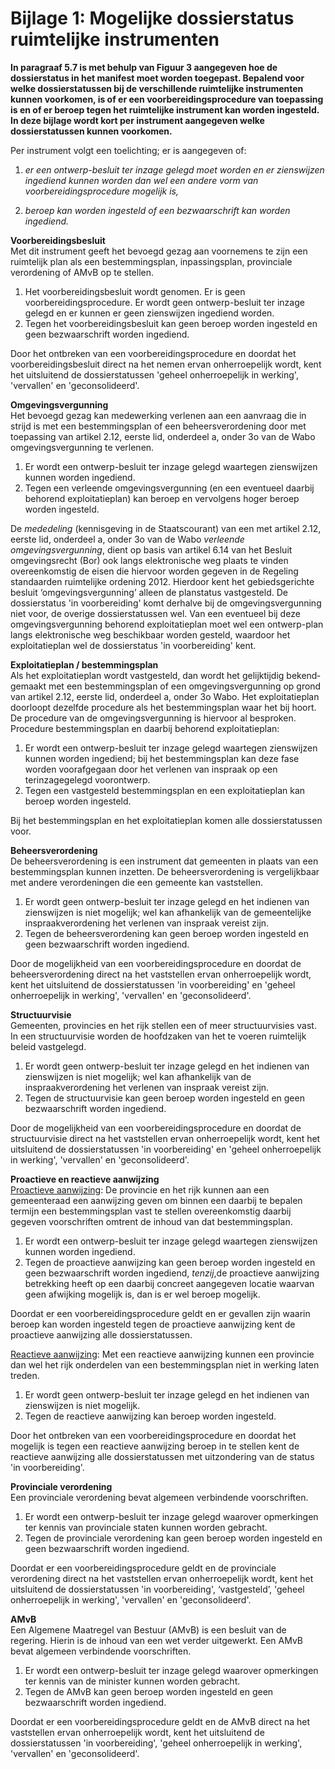 # Bijlage 1: Mogelijke dossierstatus ruimtelijke instrumenten

**In paragraaf 5.7 is met behulp van Figuur 3 aangegeven hoe de dossierstatus in
het manifest moet worden toegepast. Bepalend voor welke dossierstatussen bij de
verschillende ruimtelijke instrumenten kunnen voorkomen, is of er een
voorbereidingsprocedure van toepassing is en of er beroep tegen het ruimtelijke
instrument kan worden ingesteld. In deze bijlage wordt kort per instrument
aangegeven welke dossierstatussen kunnen voorkomen.**

Per instrument volgt een toelichting; er is aangegeven of:  
1.  *er een ontwerp-besluit ter inzage gelegd moet worden en er zienswijzen
    ingediend kunnen worden dan wel een andere vorm van voorbereidingsprocedure
    mogelijk is,*

2.  *beroep kan worden ingesteld of een bezwaarschrift kan worden ingediend.*

**Voorbereidingsbesluit**  
Met dit instrument geeft het bevoegd gezag aan voornemens te zijn een ruimtelijk
plan als een bestemmingsplan, inpassingsplan, provinciale verordening of AMvB op
te stellen.  
1.  Het voorbereidingsbesluit wordt genomen. Er is geen voorbereidingsprocedure.
    Er wordt geen ontwerp-besluit ter inzage gelegd en er kunnen er geen
    zienswijzen ingediend worden.
2.  Tegen het voorbereidings­besluit kan geen beroep worden ingesteld en geen
    bezwaarschrift worden ingediend.  

Door het ontbreken van een voorbereidingsprocedure en doordat het
voorbereidingsbesluit direct na het nemen ervan onherroepelijk wordt, kent het
uitsluitend de dossierstatussen 'geheel onherroepelijk in werking', 'vervallen'
en 'geconsolideerd'.

**Omgevingsvergunning**  
Het bevoegd gezag kan medewerking verlenen aan een aanvraag die in strijd is met
een be­stemmingsplan of een beheersverordening door met toepassing van artikel
2.12, eerste lid, onderdeel a, onder 3o van de Wabo omgevingsvergunning te
verlenen.  
1.  Er wordt een ontwerp-besluit ter inzage gelegd waartegen zienswijzen kunnen
    worden ingediend.
2.  Tegen een verleende omgevingsvergunning (en een eventueel daarbij behorend
    exploitatieplan) kan beroep en vervolgens hoger beroep worden ingesteld.  

De *mededeling* (kennisgeving in de Staatscourant) van een met artikel 2.12,
eerste lid, onderdeel a, onder 3o van de Wabo *verleende omgevingsvergunning*,
dient op basis van artikel 6.14 van het Besluit omgevingsrecht (Bor) ook langs
elektronische weg plaats te vinden overeenkomstig de eisen die hiervoor worden
gegeven in de Regeling standaarden ruimtelijke ordening 2012. Hierdoor kent het
gebiedsgerichte besluit ‘omgevingsvergunning’ alleen de planstatus vastgesteld.
De dossierstatus 'in voorbereiding' komt derhalve bij de omgevingsvergunning
niet voor, de overige dossierstatussen wel. Van een eventueel bij deze
omgevingsvergunning behorend exploitatieplan moet wel een ontwerp-plan langs
elektronische weg beschikbaar worden gesteld, waardoor het exploitatieplan wel
de dossierstatus 'in voorbereiding' kent.  

**Exploitatieplan / bestemmingsplan**  
Als het exploitatieplan wordt vast­gesteld, dan wordt het gelijktijdig
bekend­gemaakt met een bestemmingsplan of een omgevingsvergunning op grond van
artikel 2.12, eerste lid, onderdeel a, onder 3o Wabo. Het exploitatieplan
doorloopt dezelfde procedure als het bestemmingsplan waar het bij hoort. De
procedure van de omgevingsvergunning is hiervoor al besproken. Procedure
bestemmingsplan en daarbij behorend exploitatieplan:  
1.  Er wordt een ontwerp-besluit ter inzage gelegd waartegen zienswijzen kunnen
    worden ingediend; bij het bestemmingsplan kan deze fase worden voorafgegaan
    door het verlenen van inspraak op een terinzagegelegd voorontwerp.
2.  Tegen een vastgesteld bestemmingsplan en een exploitatieplan kan beroep
    worden ingesteld.  

Bij het bestemmingsplan en het exploitatieplan komen alle dossierstatussen voor.

**Beheersverordening**  
De beheersverordening is een instrument dat gemeenten in plaats van een
bestemmings­plan kunnen inzetten. De beheersverordening is vergelijkbaar met
andere verordeningen die een gemeente kan vast­stellen.  
1.  Er wordt geen ontwerp-besluit ter inzage gelegd en het indienen van
    zienswijzen is niet mogelijk; wel kan afhankelijk van de gemeentelijke
    inspraakverordening het verlenen van inspraak vereist zijn.
2.  Tegen de beheersverordening kan geen beroep worden ingesteld en geen
    bezwaarschrift worden ingediend.  

Door de mogelijkheid van een voorbereidingsprocedure en doordat de
beheersverordening direct na het vaststellen ervan onherroepelijk wordt, kent
het uitsluitend de dossierstatussen 'in voorbereiding' en 'geheel onherroepelijk
in werking', 'vervallen' en 'geconsolideerd'.

**Structuurvisie**  
Gemeenten, provincies en het rijk stellen een of meer structuurvisies vast. In
een structuurvisie worden de hoofdzaken van het te voeren ruimtelijk beleid
vastgelegd.  
1.  Er wordt geen ontwerp-besluit ter inzage gelegd en het indienen van
    zienswijzen is niet mogelijk; wel kan afhankelijk van de inspraakverordening
    het verlenen van inspraak vereist zijn.
2.  Tegen de structuurvisie kan geen beroep worden ingesteld en geen
    bezwaarschrift worden ingediend.  

Door de mogelijkheid van een voorbereidingsprocedure en doordat de
structuurvisie direct na het vaststellen ervan onherroepelijk wordt, kent het
uitsluitend de dossierstatussen 'in voorbereiding' en 'geheel onherroepelijk in
werking', 'vervallen' en 'geconsolideerd'.

**Proactieve en reactieve aanwijzing**  
<u>Proactieve aanwijzing</u>: De provincie en het rijk kunnen aan een gemeenteraad
een aanwijzing geven om binnen een daarbij te bepalen termijn een
bestemmingsplan vast te stellen overeenkomstig daarbij gegeven voorschriften
omtrent de inhoud van dat bestemmingsplan.  
1.  Er wordt een ontwerp-besluit ter inzage gelegd waartegen zienswijzen kunnen
    worden ingediend.
2.  Tegen de proactieve aanwijzing kan geen beroep worden ingesteld en geen
    bezwaarschrift worden ingediend, *tenzij*,de proactieve aanwijzing
    betrekking heeft op een daarbij concreet aangegeven locatie waarvan geen
    afwijking mogelijk is, dan is er wel beroep mogelijk.  

Doordat er een voorbereidingsprocedure geldt en er gevallen zijn waarin beroep
kan worden ingesteld tegen de proactieve aanwijzing kent de proactieve
aanwijzing alle dossierstatussen.

<u>Reactieve aanwijzing</u>: Met een reactieve aanwijzing kunnen een provincie dan
wel het rijk onderdelen van een bestemmingsplan niet in werking laten treden.  
1.  Er wordt geen ontwerp-besluit ter inzage gelegd en het indienen van
    zienswijzen is niet mogelijk.
2.  Tegen de reactieve aanwijzing kan beroep worden ingesteld.  

Door het ontbreken van een voorbereidingsprocedure en doordat het mogelijk is
tegen een reactieve aanwijzing beroep in te stellen kent de reactieve aanwijzing
alle dossierstatussen met uitzondering van de status 'in voorbereiding'.

**Provinciale verordening**  
Een provinciale verordening bevat algemeen verbindende voorschriften.  
1.  Er wordt een ontwerp-besluit ter inzage gelegd waarover opmerkingen ter
    kennis van provinciale staten kunnen worden gebracht.
2.  Tegen de provinciale verordening kan geen beroep worden ingesteld en geen
    bezwaarschrift worden ingediend.  

Doordat er een voorbereidingsprocedure geldt en de provinciale verordening
direct na het vaststellen ervan onherroepelijk wordt, kent het uitsluitend de
dossierstatussen 'in voorbereiding', ‘vastgesteld’, 'geheel onherroepelijk in
werking', 'vervallen' en 'geconsolideerd'.

**AMvB**  
Een Algemene Maatregel van Bestuur (AMvB) is een besluit van de regering. Hierin
is de inhoud van een wet verder uitgewerkt. Een AMvB bevat algemeen verbindende
voorschriften.  
1.  Er wordt een ontwerp-besluit ter inzage gelegd waarover opmerkingen ter
    kennis van de minister kunnen worden gebracht.
2.  Tegen de AMvB kan geen beroep worden ingesteld en geen bezwaarschrift worden
    ingediend.  

Doordat er een voorbereidingsprocedure geldt en de AMvB direct na het
vaststellen ervan onherroepelijk wordt, kent het uitsluitend de dossierstatussen
'in voorbereiding', 'geheel onherroepelijk in werking', 'vervallen' en
'geconsolideerd'.

